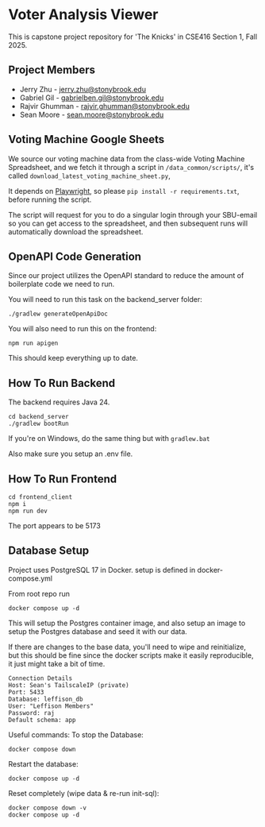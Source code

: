 # Voter Analysis Viewer

This is capstone project repository for 'The Knicks' in CSE416 Section 1,
Fall 2025.

## Project Members

- Jerry Zhu - jerry.zhu@stonybrook.edu
- Gabriel Gil - gabrielben.gil@stonybrook.edu
- Rajvir Ghumman - rajvir.ghumman@stonybrook.edu
- Sean Moore - sean.moore@stonybrook.edu

## Voting Machine Google Sheets
We source our voting machine data from the class-wide Voting Machine Spreadsheet,
and we fetch it through a script in `/data_common/scripts/`, it's called `download_latest_voting_machine_sheet.py`,

It depends on [Playwright](https://playwright.dev/), so please `pip install -r requirements.txt`, before
running the script.

The script will request for you to do a singular login through your SBU-email so you can get access to the
spreadsheet, and then subsequent runs will automatically download the spreadsheet.

## OpenAPI Code Generation
Since our project utilizes the OpenAPI standard to reduce the amount of boilerplate code
we need to run.

You will need to run this task on the backend_server folder:
```
./gradlew generateOpenApiDoc
```

You will also need to run this on the frontend:
```
npm run apigen
```

This should keep everything up to date.

## How To Run Backend

The backend requires Java 24.

```
cd backend_server
./gradlew bootRun
```

If you're on Windows, do the same thing but with `gradlew.bat`

Also make sure you setup an .env file.

## How To Run Frontend

```
cd frontend_client
npm i
npm run dev
```

The port appears to be 5173

## Database Setup

Project uses PostgreSQL 17 in Docker. setup is defined in docker-compose.yml

From root repo run

```
docker compose up -d
```

This will setup the Postgres container image, and also setup an image to
setup the Postgres database and seed it with our data.

If there are changes to the base data, you'll need to wipe and reinitialize,
but this should be fine since the docker scripts make it easily reproducible,
it just might take a bit of time.

```
Connection Details
Host: Sean's TailscaleIP (private)
Port: 5433
Database: leffison_db
User: "Leffison Members"
Password: raj
Default schema: app
```

Useful commands:
To stop the Database:
```
docker compose down
```
Restart the database:
```
docker compose up -d
```
Reset completely (wipe data & re-run init-sql):
```
docker compose down -v
docker compose up -d
```
